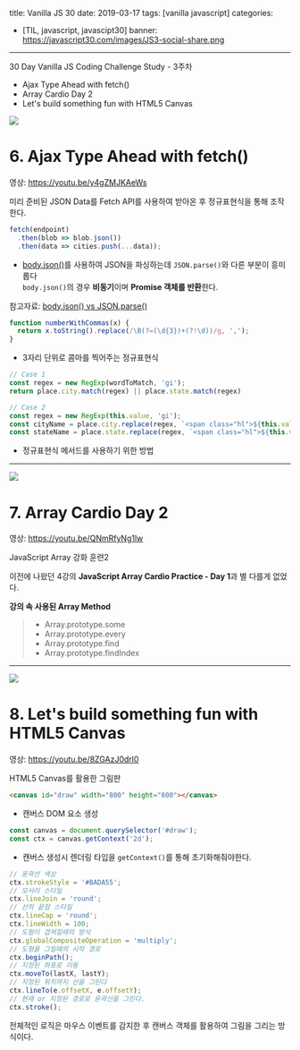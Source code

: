 title: Vanilla JS 30
date: 2019-03-17
tags: [vanilla javascript]
categories:
- [TIL, javascript, javascipt30]
banner: https://javascript30.com/images/JS3-social-share.png

---

30 Day Vanilla JS Coding Challenge Study - 3주차

- Ajax Type Ahead with fetch()
- Array Cardio Day 2
- Let's build something fun with HTML5 Canvas

<!-- more -->

![](http://i3.ytimg.com/vi/y4gZMJKAeWs/maxresdefault.jpg)
# 6. Ajax Type Ahead with fetch()
영상: <https://youtu.be/y4gZMJKAeWs>

미리 준비된 JSON Data를 Fetch API를 사용하여 받아온 후 정규표현식을 통해 조작한다.

```js
fetch(endpoint)
  .then(blob => blob.json())
  .then(data => cities.push(...data));
```
- [body.json()](https://developer.mozilla.org/ko/docs/Web/API/Body/json)를 사용하여 JSON을 파싱하는데 `JSON.parse()`와 다른 부분이 흥미롭다  
`body.json()`의 경우 **비동기**이며 **Promise 객체를 반환**한다.

참고자료: [body.json() vs JSON.parse()](https://stackoverflow.com/questions/48295439/json-parse-vs-json)


```js
function numberWithCommas(x) {
  return x.toString().replace(/\B(?=(\d{3})+(?!\d))/g, ',');
}
```
- 3자리 단위로 콤마를 찍어주는 정규표현식

```js
// Case 1
const regex = new RegExp(wordToMatch, 'gi');
return place.city.match(regex) || place.state.match(regex)

// Case 2
const regex = new RegExp(this.value, 'gi');
const cityName = place.city.replace(regex, `<span class="hl">${this.value}</span>`);
const stateName = place.state.replace(regex, `<span class="hl">${this.value}</span>`);
```
- 정규표현식 메서드를 사용하기 위한 방법

---

![](http://i3.ytimg.com/vi/QNmRfyNg1lw/maxresdefault.jpg)
# 7. Array Cardio Day 2
영상: <https://youtu.be/QNmRfyNg1lw> 

JavaScript Array 강화 훈련2

이전에 나왔던 4강의 **JavaScript Array Cardio Practice - Day 1**과 별 다를게 없었다.

**강의 속 사용된 Array Method**
>- Array.prototype.some
>- Array.prototype.every
>- Array.prototype.find
>- Array.prototype.findIndex

---

![](http://i3.ytimg.com/vi/8ZGAzJ0drl0/maxresdefault.jpg)
# 8. Let's build something fun with HTML5 Canvas
영상: <https://youtu.be/8ZGAzJ0drl0> 

HTML5 Canvas를 활용한 그림판

```html
<canvas id="draw" width="800" height="800"></canvas>
```
- 캔버스 DOM 요소 생성

```js
const canvas = document.querySelector('#draw');
const ctx = canvas.getContext('2d');
```
- 캔버스 생성시 렌더링 타입을 `getContext()`를 통해 초기화해줘야한다.

```js
// 윤곽선 색상
ctx.strokeStyle = '#BADA55';
// 모서리 스타일
ctx.lineJoin = 'round';
// 선의 끝점 스타일
ctx.lineCap = 'round';
ctx.lineWidth = 100;
// 도형이 겹쳐질때의 방식
ctx.globalCompositeOperation = 'multiply';
// 도형을 그릴때의 시작 경로
ctx.beginPath();
// 지정된 좌표로 이동
ctx.moveTo(lastX, lastY);
// 지정된 위치까지 선을 그린다
ctx.lineTo(e.offsetX, e.offsetY);
// 현재 or 지정된 경로로 윤곽선을 그린다.
ctx.stroke();
```

전체적인 로직은 마우스 이벤트를 감지한 후 캔버스 객체를 활용하여 그림을 그리는 방식이다.